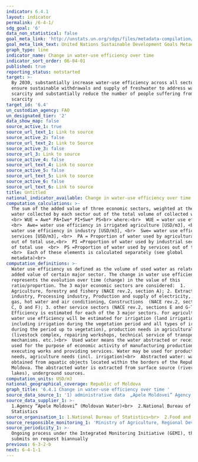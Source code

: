 ```yaml
---
indicator: 6.4.1
layout: indicator
permalink: /6-4-1/
sdg_goal: '6'
data_non_statistical: false
goal_meta_link: 'http://unstats.un.org/sdgs/files/metadata-compilation/Metadata-Goal-6.pdf'
goal_meta_link_text: United Nations Sustainable Development Goals Metadata (pdf 428kB)
graph_type: line
indicator_name: Change in water-use efficiency over time
indicator_sort_order: 06-04-01
published: true
reporting_status: notstarted
target: >-
  By 2030, substantially increase water-use efficiency across all sectors and
  ensure sustainable withdrawals and supply of freshwater to address water
  scarcity and substantially reduce the number of people suffering from water
  scarcity
target_id: '6.4'
un_custodian_agency: FAO
un_designated_tier: '2'
data_show_map: false
source_active_1: true
source_url_text_1: Link to source
source_active_2: false
source_url_text_2: Link to Source
source_active_3: false
source_url_3: Link to source
source_active_4: false
source_url_text_4: Link to source
source_active_5: false
source_url_text_5: Link to source
source_active_6: false
source_url_text_6: Link to source
title: Untitled
national_indicator_available: Change in water-use efficiency over time
computation_calculations: >-
  The sum of the added value of three economic sectors, weighted at the rate of
  water collected by each sector out of the total volume of collected water.
  <br> WUE = Awe* PA+Iwe* PI+Swe* PS<br> where:<br>  WUE = water use efficiency,
  <br>  Awe= water use efficiency in irrigated agriculture [USD/m3], <br>  Iwe =
  water use efficiency in industry [USD/m3], <br>  Swe= water use efficiency in
  services [USD/m3], <br>  PA = Proportion of water used by agricultural sector
  out of total use,<br>  PI =Proportion of water used by industrial sector out
  of total use  <br>  PS =Proportion of water used by services out of total use 
  <br>  Each of these elements is calculated separately (see global
  metadata)<br>
computation_definitions: >-
  Water use efficiency us defined as the volume of used water as related to the
  added value of certain major sector. The change in water use efficiency
  represents the evolution over time (change) in the value of this
  ratio/proportion. The 3 major economic sectors are considered:  1.
  Agriculture, forestry and fishery (NACE rev.2, section A); 2. Extractive
  industry, Processing industry, Production and supply of electricity, heating,
  gas, hot water and air conditioning, Constructions  (NACE rev.2, sections C B,
  C, D and F); 3. other service sectors (NACE rev.2, sections E and G-T).
  Efficiency is estimated for each of the 3 major sectors. For agriculture  -
  water use efficiency will be estimated for irrigation (land irrigation,
  including irrigation during the vegetation period and all types of irrigation
  during the period up to vegetation), production needs in agricultural sector
  (livestock complex, repairing workshops, technical service of transport and
  mechanisms. etc.)<br>  Used water means the water abstracted or received and
  used for the purpose of economic activity of manufacturing production,
  executing works and providing services. Water may be used for production
  needs, agriculture needs (incl. irrigation)<br>  Abstracted water: water
  obtained from aquatic objects located within the borders of the Republic of
  Moldova. The abstracted water is extracted from surface source (rivers,
  lakes), underground sources.
computation_units: USD/m3
national_geographical_coverage: Republic of Moldova
graph_title: '6.4.1 Change in water-use efficiency over time '
source_data_source_1: '1) administrative data  „Apele Moldovei” Agency;<br>  2) added value - NBS '
source_data_supplier_1: >-
  1.Agency “Apele Moldovei” (Moldovan Water)<br>  2.National Bureau of
  Statistics
source_organisation_1: 1.National Bureau of Statistics<br>  2.Food and Agriculture Organization (FAO)
source_responsible_monitoring_1: 'Ministry of Agriculture, Regional Development and Environment'
source_periodicity_1: >-
  Ongoing process under the Integrated Monitoring Initiative (GEMI), the country
  submits on request biannually
previous: 6-3-2-b
next: 6-4-1-1
---
```

